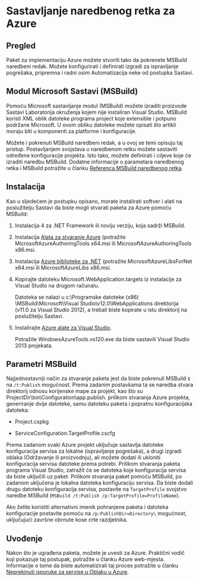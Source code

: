 <properties
   pageTitle="Sastavljanje naredbenog retka za Azure | Microsoft Azure"
   description="Sastavljanje naredbenog retka za Azure"
   services="visual-studio-online"
   documentationCenter="na"
   authors="TomArcher"
   manager="douge"
   editor="" />
<tags
   ms.service="multiple"
   ms.devlang="multiple"
   ms.topic="article"
   ms.tgt_pltfrm="na"
   ms.workload="na"
   ms.date="08/15/2016"
   ms.author="tarcher" />

# <a name="command-line-build-for-azure"></a>Sastavljanje naredbenog retka za Azure

## <a name="overview"></a>Pregled

Paket za implementaciju Azure možete stvoriti tako da pokrenete MSBuild naredbeni redak. Možete konfigurirati i definirati izgradi za ispravljanje pogrešaka, pripremna i radni osim Automatizacija neke od postupka Sastavi.


## <a name="microsoft-build-engine-msbuild"></a>Modul Microsoft Sastavi (MSBuild)

Pomoću Microsoft sastavljanje modul (MSBuild) možete izraditi proizvode Sastavi Laboratorija okruženja kojem nije instaliran Visual Studio. MSBuild koristi XML oblik datoteke programa project koje extensible i potpuno podržane Microsoft. U ovom obliku datoteke možete opisati što artikli moraju biti u komponenti za platforme i konfiguracije.

Možete i pokrenuti MSBuild naredbeni redak, a u ovoj se temi opisuju taj pristup. Postavljanjem svojstava u naredbenom retku možete sastaviti određene konfiguracije projekta. Isto tako, možete definirati i ciljeve koje će izraditi naredbu MSBuild. Dodatne informacije o parametara naredbenog retka i MSBuild potražite u članku [Referenca MSBuild naredbenog retka](https://msdn.microsoft.com/library/ms164311.aspx).

## <a name="installation"></a>Instalacija

Kao u sljedećem je postupku opisano, morate instalirati softver i alati na poslužitelju Sastavi da biste mogli stvarati paketa za Azure pomoću MSBuild:

1. Instalacija 4 za .NET Framework ili noviju verziju, koja sadrži MSBuild.

1. Instalacija [Alata za stvaranje Azure](http://go.microsoft.com/fwlink/?LinkId=394615) (potražite MicrosoftAzureAuthoringTools x64.msi ili MicrosoftAzureAuthoringTools x86.msi.

1. Instalacija [Azure biblioteke za .NET](http://go.microsoft.com/fwlink/?LinkId=394616) (potražite MicrosoftAzureLibsForNet x64.msi ili MicrosoftAzureLibs x86.msi.

1. Kopirajte datoteku Microsoft.WebApplication.targets iz instalacije za Visual Studio na drugom računalu.

    Datoteka se nalazi u c:\Programske datoteke (x86) \MSBuild\Microsoft\Visual Studio\v12.0\WebApplications direktorija (v11.0 za Visual Studio 2012), a trebali biste kopirate u istu direktorij na poslužitelju Sastavi.

1. Instalirajte [Azure alate za Visual Studio](http://go.microsoft.com/fwlink/?LinkId=394616).

    Potražite WindowsAzureTools.vs120.exe da biste sastavili Visual Studio 2013 projekata.

## <a name="msbuild-parameters"></a>Parametri MSBuild

Najjednostavniji način za stvaranje paketa jest da biste pokrenuli MSBuild s na `/t:Publish` mogućnost. Prema zadanim postavkama ta se naredba stvara direktorij odnosu korijenske mape za projekt, kao što su ProjectDir\bin\Configuration\app.publish\. prilikom stvaranja Azure projekta, generiranje dvije datoteke, samu datoteku paketa i popratnu konfiguracijska datoteka:

- Project.cspkg

- ServiceConfiguration.TargetProfile.cscfg

Prema zadanom svaki Azure projekt uključuje sastavlja datoteke konfiguracija servisa za lokalne (ispravljanje pogrešaka), a drugi izgradi oblaka (Održavanje ili proizvodnju), ali možete dodati ili ukloniti konfiguracija servisa datoteke prema potrebi. Prilikom stvaranja paketa programa Visual Studio, zatražit će se datoteka koje konfiguracija servisa da biste uključili uz paket. Prilikom stvaranja paket pomoću MSBuild, po zadanom uključena je lokalna datoteka konfiguraciju servisa. Da biste dodali drugu datoteku konfiguracija servisa, postavite na `TargetProfile` svojstvo naredbe MSBuild (`MSBuild /t:Publish /p:TargetProfile=ProfileName`).

Ako želite koristiti alternativni imenik pohranjene paketa i datoteka konfiguracije postavite pomoću na `/p:PublishDir=Directory\` mogućnost, uključujući završne obrnute kose crte razdjelnika.

## <a name="deployment"></a>Uvođenje

Nakon što je ugrađena paketa, možete je uvesti za Azure. Praktični vodič koji pokazuje taj postupak, potražite u članku Azure web-mjesta. Informacije o tome da biste automatizirali taj proces potražite u članku [Neprekinuti isporuke za servise u Oblaku u Azure](./cloud-services/cloud-services-dotnet-continuous-delivery.md).
